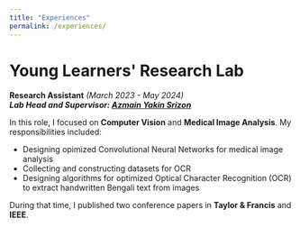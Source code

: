 ```yaml
---
title: "Experiences"
permalink: /experiences/
---
```


# Young Learners' Research Lab 
**Research Assistant** *(March 2023 - May 2024)*  
***Lab Head and Supervisor: [Azmain Yakin Srizon](https://www.ruet.ac.bd/azmainsrizon)***

In this role, I focused on **Computer Vision** and **Medical Image Analysis**. My responsibilities included:

- Designing opimized Convolutional Neural Networks for medical image analysis
- Collecting and constructing datasets for OCR
- Designing algorithms for optimized Optical Character Recognition (OCR) to extract handwritten Bengali text from images

During that time, I published two conference papers in **Taylor & Francis** and **IEEE**.


